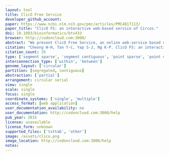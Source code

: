 ```yaml
---
layout: tool 
title: ClicO Free Service
developer_github_account: 
paper: https://www.ncbi.nlm.nih.gov/pmc/articles/PMC4817113/
paper_title: "ClicO FS: an interactive web-based service of Circos."
doi: 10.1093/bioinformatics/btv433
browser: http://codoncloud.com:3000/
abstract: "We present ClicO Free Service, an online web-service based on Circos, which provides a user-friendly, interactive web-based interface with configurable features to generate Circos circular plots."
citation: "Cheong W-H, Tan Y-C, Yap S-J, Ng K-P. ClicO FS: an interactive web-based service of Circos. Bioinformatics. academic.oup.com; 2015;31: 3685–3687."
citation_count: 35
type: ['segment sparse', 'segment contiguous', 'point sparse', 'point contiguous']
interconnection_type: ['within', 'between']
genome_layout: ['circular']
partition: [segregated, contiguous]
abstraction: ['partial']
arrangement: circular serial
view: single
scale: single
focus: single
coordinate_systems: ['single', 'multiple']
access_format: [web application]
user_documentation_availability: no
user_documentation: http://codoncloud.com:3000/help
pub_year: 2015
license: unavailable
license_form: unknown
supported_files: ['txttab', 'other']
image: /assets/clico.png
image_location: http://codoncloud.com:3000/help
notes: 
---
```


